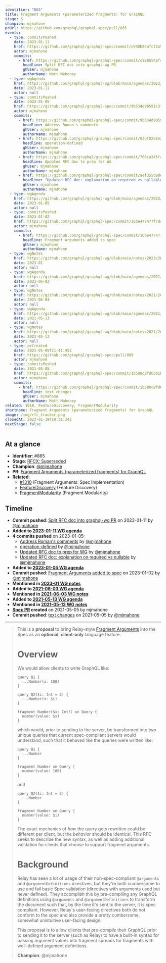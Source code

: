 ```yaml
---
identifier: "865"
title: Fragment Arguments (parameterized fragments) for GraphQL
stage: S
champion: mjmahone
prUrl: https://github.com/graphql/graphql-spec/pull/865
events:
  - type: commitsPushed
    date: 2023-01-11
    href: https://github.com/graphql/graphql-spec/commit/c988b54afc72a53f403bafe24c68df0ab6ec8abc
    actor: mjmahone
    commits:
      - href: https://github.com/graphql/graphql-spec/commit/c988b54afc72a53f403bafe24c68df0ab6ec8abc
        headline: Split RFC doc into graphql-wg PR
        ghUser: mjmahone
        authorName: Matt Mahoney
  - type: wgAgenda
    href: https://github.com/graphql/graphql-wg/blob/main/agendas/2023/01-Jan/11-wg-secondary-apac.md
    date: 2023-01-11
    actor: null
  - type: commitsPushed
    date: 2023-01-05
    href: https://github.com/graphql/graphql-spec/commit/9b534d98591c3f015b3a294da6bfbdd78bd4578b
    actor: mjmahone
    commits:
      - href: https://github.com/graphql/graphql-spec/commit/9b534d98591c3f015b3a294da6bfbdd78bd4578b
        headline: Address Roman's comments
        ghUser: mjmahone
        authorName: mjmahone
      - href: https://github.com/graphql/graphql-spec/commit/03bf02e2e2857627e4f9df18ee2a1351a60676c5
        headline: operation-defined
        ghUser: mjmahone
        authorName: mjmahone
      - href: https://github.com/graphql/graphql-spec/commit/768ca345f411de3f400c42ece9f6d175438c4382
        headline: Updated RFC doc to prep for WG
        ghUser: mjmahone
        authorName: mjmahone
      - href: https://github.com/graphql/graphql-spec/commit/aef355c8dea6ba27e10a3b12f212d17055a955e2
        headline: "Updated RFC doc: explanation on required vs nullable"
        ghUser: mjmahone
        authorName: mjmahone
  - type: wgAgenda
    href: https://github.com/graphql/graphql-wg/blob/main/agendas/2023/01-Jan/05-wg-primary.md
    date: 2023-01-05
    actor: null
  - type: commitsPushed
    date: 2023-01-02
    href: https://github.com/graphql/graphql-spec/commit/16be477477f7d4ad01ea15e503cac72ef16eacce
    actor: mjmahone
    commits:
      - href: https://github.com/graphql/graphql-spec/commit/16be477477f7d4ad01ea15e503cac72ef16eacce
        headline: Fragment Arguments added to spec
        ghUser: mjmahone
        authorName: mjmahone
  - type: wgNotes
    href: https://github.com/graphql/graphql-wg/blob/main/notes/2023/2023-01.md
    date: 2023-01
    actor: null
  - type: wgAgenda
    href: https://github.com/graphql/graphql-wg/blob/main/agendas/2021/2021-06-03.md
    date: 2021-06-03
    actor: null
  - type: wgNotes
    href: https://github.com/graphql/graphql-wg/blob/main/notes/2021/2021-06-03.md
    date: 2021-06-03
    actor: null
  - type: wgAgenda
    href: https://github.com/graphql/graphql-wg/blob/main/agendas/2021/2021-05-13.md
    date: 2021-05-13
    actor: null
  - type: wgNotes
    href: https://github.com/graphql/graphql-wg/blob/main/notes/2021/2021-05-13.md
    date: 2021-05-13
    actor: null
  - type: prCreated
    date: 2021-05-05T21:41:45Z
    href: https://github.com/graphql/graphql-spec/pull/865
    actor: mjmahone
  - type: commitsPushed
    date: 2021-05-05
    href: https://github.com/graphql/graphql-spec/commit/1b580c8fd65b1b9b71a7af8258d5aeed511dbdbb
    actor: mjmahone
    commits:
      - href: https://github.com/graphql/graphql-spec/commit/1b580c8fd65b1b9b71a7af8258d5aeed511dbdbb
        headline: text changes
        ghUser: mjmahone
        authorName: Matt Mahoney
related: 1010, FeatureDiscovery, FragmentModularity
shortname: Fragment Arguments (parameterized fragments) for GraphQL
image: /img/rfc_tracker.png
closedAt: 2023-01-19T18:31:34Z
nextStage: false
---
```


## At a glance

- **Identifier**: #865
- **Stage**: [RFCX: Superseded](https://github.com/graphql/graphql-spec/blob/main/CONTRIBUTING.md#stage-x-rejected)
- **Champion**: [@mjmahone](https://github.com/mjmahone)
- **PR**: [Fragment Arguments (parameterized fragments) for GraphQL](https://github.com/graphql/graphql-spec/pull/865)
- **Related**:
  - [#1010](/rfcs/1010 "Fragment Arguments: Spec Implementation / RFCS") (Fragment Arguments: Spec Implementation)
  - [FeatureDiscovery](/rfcs/FeatureDiscovery "Feature Discovery / RFC0") (Feature Discovery)
  - [FragmentModularity](/rfcs/FragmentModularity "Fragment Modularity / RFC0") (Fragment Modularity)

<!-- BEGIN_CUSTOM_TEXT -->



<!-- END_CUSTOM_TEXT -->

## Timeline

- **Commit pushed**: [Split RFC doc into graphql-wg PR](https://github.com/graphql/graphql-spec/commit/c988b54afc72a53f403bafe24c68df0ab6ec8abc) on 2023-01-11 by [@mjmahone](https://github.com/mjmahone)
- **Added to [2023-01-11 WG agenda](https://github.com/graphql/graphql-wg/blob/main/agendas/2023/01-Jan/11-wg-secondary-apac.md)**
- **4 commits pushed** on 2023-01-05:
  - [Address Roman's comments](https://github.com/graphql/graphql-spec/commit/9b534d98591c3f015b3a294da6bfbdd78bd4578b) by [@mjmahone](https://github.com/mjmahone)
  - [operation-defined](https://github.com/graphql/graphql-spec/commit/03bf02e2e2857627e4f9df18ee2a1351a60676c5) by [@mjmahone](https://github.com/mjmahone)
  - [Updated RFC doc to prep for WG](https://github.com/graphql/graphql-spec/commit/768ca345f411de3f400c42ece9f6d175438c4382) by [@mjmahone](https://github.com/mjmahone)
  - [Updated RFC doc: explanation on required vs nullable](https://github.com/graphql/graphql-spec/commit/aef355c8dea6ba27e10a3b12f212d17055a955e2) by [@mjmahone](https://github.com/mjmahone)
- **Added to [2023-01-05 WG agenda](https://github.com/graphql/graphql-wg/blob/main/agendas/2023/01-Jan/05-wg-primary.md)**
- **Commit pushed**: [Fragment Arguments added to spec](https://github.com/graphql/graphql-spec/commit/16be477477f7d4ad01ea15e503cac72ef16eacce) on 2023-01-02 by [@mjmahone](https://github.com/mjmahone)
- **Mentioned in [2023-01 WG notes](https://github.com/graphql/graphql-wg/blob/main/notes/2023/2023-01.md)**
- **Added to [2021-06-03 WG agenda](https://github.com/graphql/graphql-wg/blob/main/agendas/2021/2021-06-03.md)**
- **Mentioned in [2021-06-03 WG notes](https://github.com/graphql/graphql-wg/blob/main/notes/2021/2021-06-03.md)**
- **Added to [2021-05-13 WG agenda](https://github.com/graphql/graphql-wg/blob/main/agendas/2021/2021-05-13.md)**
- **Mentioned in [2021-05-13 WG notes](https://github.com/graphql/graphql-wg/blob/main/notes/2021/2021-05-13.md)**
- **[Spec PR](https://github.com/graphql/graphql-spec/pull/865) created** on 2021-05-05 by mjmahone
- **Commit pushed**: [text changes](https://github.com/graphql/graphql-spec/commit/1b580c8fd65b1b9b71a7af8258d5aeed511dbdbb) on 2021-05-05 by [@mjmahone](https://github.com/mjmahone)

<!-- VERBATIM -->

---

> This is a **proposal** to bring Relay-style [Fragment Arguments](https://www.internalfb.com/intern/staticdocs/relay/docs/api-reference/graphql-and-directives/#arguments) into the Spec as an **optional**, **client-only** language feature.
> 
> # Overview
> 
> We would allow clients to write GraphQL like:
> ```
> query Q1 {
>   ...Number(x: 100)
> }
> 
> query Q2($i: Int = 3) {
>   ...Number(x: $i)
> }
> 
> fragment Number($x: Int!) on Query {
>   number(value: $x)
> }
> ```
> 
> which would, prior to sending to the server, be transformed into two unique queries that  current spec-compliant servers would understand, such that it behaved like the queries were written like:
> ```
> query Q1 {
>   ...Number
> }
> 
> fragment Number on Query {
>   number(value: 100)
> }
> ```
> and
> ```
> query Q2($i: Int = 3) {
>   ...Number
> }
> 
> fragment Number on Query {
>   number(value: $i)
> }
> ```
> 
> The exact mechanics of *how* the query gets rewritten could be different per client, but the *behavior* should be identical. This RFC seeks to describe the new syntax, as well as adding additional validation for clients that choose to support fragment arguments.
> 
> # Background
> 
> Relay has seen a lot of usage of their non-spec-compliant `@arguments` and `@argumentDefinitions` directives, but they're both cumbersome to use and fail basic Spec validation (directives with arguments used but never defined). They accomplish this by pre-compiling any GraphQL definitions using `@arguments` and `@argumentDefinitions` to transform the document such that, by the time it's sent to the server, it is spec compliant. However, Relay's user-facing directives both do not conform to the spec and also provide a pretty cumbersome, somewhat unintuitive user-facing design.
> 
> This proposal is to allow clients that pre-compile their GraphQL prior to sending it to the server (such as Relay) to have a built-in syntax for passing argument values into fragment spreads for fragments with well-defined argument definitions.
> 
> **Champion**: @mjmahone
